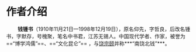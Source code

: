 
# 作者介绍

&nbsp;&nbsp;&nbsp;&nbsp;&nbsp;&nbsp;&nbsp;&nbsp;**钱锺书**（1910年11月21日—1998年12月19日），原名仰先，字哲良，后改名锺书，字默存，号槐聚，笔名中书君，江苏无锡人。中国现代学者、作家，被誉为==“博学鸿儒”==、==“文化昆仑”== ，与<ins>饶宗颐</ins>并称***“南饶北钱”***。